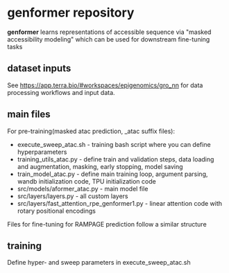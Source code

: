 # genformer repository

**genformer** learns representations of accessible sequence via "masked accessibility modeling" which can be used for downstream fine-tuning tasks

## dataset inputs
See https://app.terra.bio/#workspaces/epigenomics/gro_nn for data processing workflows
and input data. 

## main files
For pre-training(masked atac prediction, _atac suffix files):
 * execute_sweep_atac.sh - training bash script where you can define hyperparameters
 * training_utils_atac.py - define train and validation steps, data loading and augmentation, masking, early stopping, model saving
 * train_model_atac.py - define main training loop, argument parsing, wandb initialization code, TPU initialization code
 * src/models/aformer_atac.py - main model file
 * src/layers/layers.py - all custom layers
 * src/layers/fast_attention_rpe_genformer1.py - linear attention code with rotary positional encodings

Files for fine-tuning for RAMPAGE prediction follow a similar structure

## training

Define hyper- and sweep parameters in execute_sweep_atac.sh


